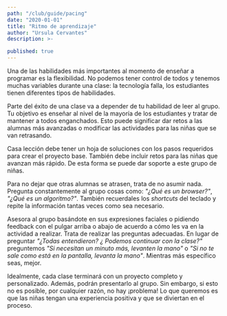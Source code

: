 ```yaml
---
path: "/club/guide/pacing"
date: "2020-01-01"
title: "Ritmo de aprendizaje"
author: "Ursula Cervantes"
description: >-

published: true
---
```


Una de las habilidades más importantes al momento de enseñar a programar es la
flexibilidad. No podemos tener control de todos y tenemos muchas variables
durante una clase: la tecnología falla, los estudiantes tienen diferentes tipos de habilidades.

Parte del éxito de una clase va a depender de tu habilidad de leer al grupo. Tu
objetivo es enseñar al nivel de la mayoría de los estudiantes y tratar de mantener
a todos enganchados. Esto puede significar dar retos a las alumnas más avanzadas
o modificar las actividades para las niñas que se van retrasando.

Casa lección debe tener un hoja de soluciones con los pasos requeridos para crear
el proyecto base. También debe incluir retos para las niñas que avanzan más rápido.
De esta forma se puede dar soporte a este grupo de niñas.

Para no dejar que otras alumnas se atrasen, trata de no asumir nada. Pregunta
constantemente al grupo cosas como: _"¿Qué es un browser?"_, _"¿Qué es un algoritmo?"_.
También recuerdales los _shortcuts_ del teclado y repite la información tantas
veces como sea necesario.

Asesora al grupo basándote en sus expresiones faciales o pidiendo feedback con el
pulgar arriba o abajo de acuerdo a cómo les va en la actividad a realizar. Trata
de realizar las preguntas adecuadas. En lugar de preguntar _"¿Todas entendieron? ¿
Podemos continuar con la clase?"_ preguntemos _"Si necesitan un minuto más,
levanten la mano"_ o _"Si no te sale como está en la pantalla, levanta la mano"_.
Mientras más específico seas, mejor.

Idealmente, cada clase terminará con un proyecto completo y personalizado. Además,
podrán presentarlo al grupo. Sin embargo, si esto no es posible, por cualquier razón,
no hay ¡problema! Lo que queremos es que las niñas tengan una experiencia positiva
y que se diviertan en el proceso.
